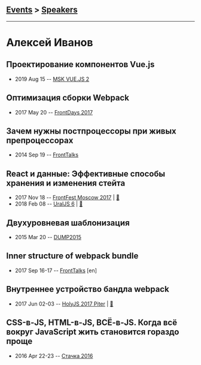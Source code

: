 ## [Events](../README.md) > [Speakers](../speakers.md)
---

# Алексей Иванов

## Проектирование компонентов Vue.js
- 2019 Aug 15 -- [MSK VUE.JS 2](https://www.youtube.com/watch?v=p1EEz47BIwg)    
## Оптимизация сборки Webpack
- 2017 May 20 -- [FrontDays 2017](https://youtu.be/lgPs_hnIA_M)    
## Зачем нужны постпроцессоры при живых препроцессорах
- 2014 Sep 19 -- [FrontTalks](https://events.yandex.ru/lib/talks/2229/)    
## React и данные: Эффективные способы хранения и изменения стейта
- 2017 Nov 18 -- [FrontFest Moscow 2017](https://youtu.be/6m950Hqr_eI)  | [:notebook:](https://speakerdeck.com/frontfest/alieksiei-ivanov)  
- 2018 Feb 08 -- [UralJS 6](https://youtu.be/W0vZQaWqopw)  | [:notebook:](https://goo.gl/TXDCYL)  
## Двухуровневая шаблонизация
- 2015 Mar 20 -- [DUMP2015](https://www.youtube.com/watch?v=7Zj-Ihc8okc)    
## Inner structure of webpack bundle
- 2017 Sep 16-17 -- [FrontTalks](https://events.yandex.ru/lib/talks/4854/) [en]   
## Внутреннее устройство бандла webpack
- 2017 Jun 02-03 -- [HolyJS 2017 Piter](https://www.youtube.com/watch?v=jE1ibm037Fo)  | [:notebook:](https://assets.contentful.com/nn534z2fqr9f/6grHdTSZYkuG2iqOY82QSG/58bb4494f3b28e8470d1f7a52c63aa4e/Alexey_Ivanov_Inner_structure_of_webpack_bundle.pdf)  
## CSS-в-JS, HTML-в-JS, ВСЁ-в-JS. Когда всё вокруг JavaScript жить становится гораздо проще
- 2016 Apr 22-23 -- [Стачка 2016](https://www.youtube.com/watch?v=pPR0M-6eP20)    
